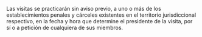 Las visitas se practicarán sin aviso previo, a uno o más de los establecimientos penales y cárceles existentes en el territorio jurisdiccional respectivo, en la fecha y hora que determine el presidente de la visita, por sí o a petición de cualquiera de sus miembros.
